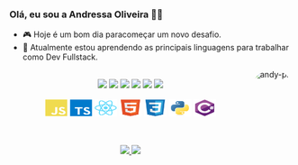 ### Olá, eu sou a Andressa Oliveira 👩‍💻

- 🎮 Hoje é um bom dia paracomeçar um novo desafio.
- 🌱 Atualmente estou aprendendo as principais linguagens para trabalhar como Dev Fullstack.

 
<div>
<img align="right" alt="andy-pic" height="150" style="border-radius:50px;" src="https://i.picasion.com/pic92/789426ba74eea0fc4fe047865c314c56.gif">
</div>
<div align="center"> <Br>
 <a href="https://t.me/Andressa_dev" target="_blank"><img src="https://img.shields.io/badge/Telegram-2CA5E0?style=for-the-badge&logo=telegram&logoColor=white"target="_blank"></a>
  <a href="https://instagram.com/andy_developerr" target="_blank"><img src="https://img.shields.io/badge/-Instagram-%23E4405F?style=for-the-badge&logo=instagram&logoColor=white" target="_blank"></a>
 	<a href="https://www.twitch.tv/AndyDeveloperr" target="_blank"><img src="https://img.shields.io/badge/Twitch-9146FF?style=for-the-badge&logo=twitch&logoColor=white" target="_blank"></a>
 <a href="https://discord.gg/AndyDeveloperr" target="_blank"><img src="https://img.shields.io/badge/Discord-7289DA?style=for-the-badge&logo=discord&logoColor=white" target="_blank"></a> 
  <a href = "mailto:contatoandressanapoles@gmail.com"><img src="https://img.shields.io/badge/-Gmail-%23333?style=for-the-badge&logo=gmail&logoColor=white" target="_blank"></a>
  <a href="https://www.linkedin.com/in/andressa-n%C3%A1poles-de-oliveira-b458a5219" target="_blank"><img src="https://img.shields.io/badge/-LinkedIn-%230077B5?style=for-the-badge&logo=linkedin&logoColor=white" target="_blank"></a>
</div>
<div align="center">
<div style="display: inline_block"><br>
  <img align="center" alt="andy-Js" height="30" width="40" src="https://raw.githubusercontent.com/devicons/devicon/master/icons/javascript/javascript-plain.svg">
  <img align="center" alt="andy-Ts" height="30" width="40" src="https://raw.githubusercontent.com/devicons/devicon/master/icons/typescript/typescript-plain.svg">
  <img align="center" alt="andy-React" height="30" width="40" src="https://raw.githubusercontent.com/devicons/devicon/master/icons/react/react-original.svg">
  <img align="center" alt="andy-HTML" height="30" width="40" src="https://raw.githubusercontent.com/devicons/devicon/master/icons/html5/html5-original.svg">
  <img align="center" alt="andy-CSS" height="30" width="40" src="https://raw.githubusercontent.com/devicons/devicon/master/icons/css3/css3-original.svg">
  <img align="center" alt="andy-Python" height="30" width="40" src="https://raw.githubusercontent.com/devicons/devicon/master/icons/python/python-original.svg">
  <img align="center" alt="Andy-Csharp" height="30" width="40" src="https://raw.githubusercontent.com/devicons/devicon/master/icons/csharp/csharp-original.svg">
  </div>
  <Br>
 <div align="center"> <Br>
   <a href="https://github.com/AndyDeveloperr"><br>
  <img height="180em" src="https://github-readme-stats.vercel.app/api?username=andydeveloperr&show_icons=true&theme=github_dark&include_all_commits=true&count_private=true"/>
  <img height="180em" src="https://github-readme-stats.vercel.app/api/top-langs/?username=andydeveloperr&layout=compact&langs_count=7&theme=github_dark"/>
</div><Br>
